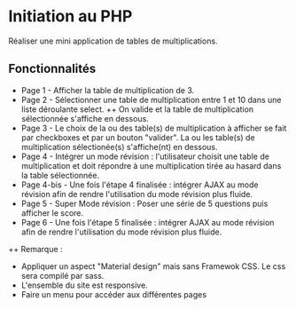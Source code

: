 # Initiation au PHP

Réaliser une mini application de tables de multiplications.


## Fonctionnalités

+ Page 1 - Afficher la table de multiplication de 3.
+ Page 2 - Sélectionner une table de multiplication entre 1 et 10 dans une liste déroulante select.
++ On valide et la table de multiplication sélectionnée s'affiche en dessous.
+ Page 3 - Le choix de la ou des table(s) de multiplication à afficher se fait par checkboxes et par un bouton "valider". La ou les table(s) de multiplication sélectionée(s) s'affiche(nt) en dessous.
+ Page 4 - Intégrer un mode révision : l'utilisateur choisit une table de multiplication et doit répondre à une multiplication tirée au hasard dans la table sélectionnée.
+ Page 4-bis - Une fois l'étape 4 finalisée : intégrer AJAX au mode révision afin de rendre l'utilisation du mode révision plus fluide.
+ Page 5 - Super Mode révision : Poser une série de 5 questions puis afficher le score.
+ Page 6 - Une fois l'étape 5 finalisée : intégrer AJAX au mode révision afin de rendre l'utilisation du mode révision plus fluide.

    
++ Remarque :

+ Appliquer un aspect "Material design" mais sans Framewok CSS. Le css sera compilé par sass.
+ L'ensemble du site est responsive.
+ Faire un menu pour accéder aux différentes pages

